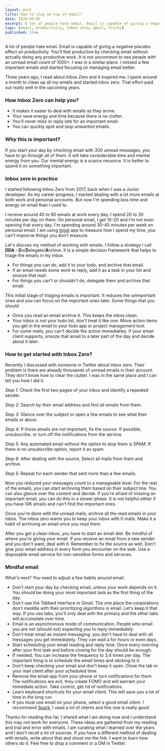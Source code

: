 ```yaml
---
layout: post
title: How to stay on top of email?
date: 2020-09-05
excerpt: A lot of people hate email. Email is capable of giving a negative placebo effect on productivity. You'll feel productive by checking email without actually doing any productive work. It is not uncommon to see people with an unread email count of 1000+. I was in a similar place. I missed a few important emails and started focusing on managing email better.
tags: [email, productivity, inbox zero, gmail, tricks]
published: true
---
```

A lot of people hate email. Email is capable of giving a negative placebo effect on productivity. You'll feel productive by checking email without actually doing any productive work. It is not uncommon to see people with an unread email count of 1000+. I was in a similar place. I missed a few important emails and started focusing on managing email better.

Three years ago, I read about Inbox Zero and it inspired me. I spent around a month to clean up all my emails and started inbox zero. That effort paid out really well in the upcoming years.

### How Inbox Zero can help you?

- It makes it easier to deal with emails as they arrive.
- Your save energy and time because there is no clutter.
- You'll never miss or reply late for an important email.
- You can quickly spot and stop unwanted emails.

### Why this is important?

If you start your day by checking email with 300 unread messages, you have to go through all of them. It will take considerable time and mental energy from you. Our mental energy is a scarce resource. It is better to spend it on something important.

### Inbox zero in practice

I started following Inbox Zero from 2017, back when I was a Junior developer. As my career progress, I started dealing with a lot more emails at both work and personal accounts. But now I'm spending less time and energy on email than I used to.

I receive around 40 to 60 emails at work every day. I spend 20 to 30 minutes per day on them. On personal email, I get 10-20 and I'm not even opening that every day. I'm spending around 30-45 minutes per week on personal email. I am using [toggl](https://toggl.com/) app to measure how I spend my time, you can't improrve things you don't measure.

Let's discuss my method of working with emails. I follow a strategy I call **DDA - D**o/**D**elegate/**A**rchive. It is a simple decision framework that helps to triage the emails in my inbox.

- For things you can do, add it to your todo, and archive that email.
- If an email needs some work to reply, add it as a task in your list and snooze that mail.
- For things you can't or shouldn't do, delegate them and archive that email.

This initial stage of triaging emails is important. It reduces the unimportant ones and you can focus on the important ones later. Some things that you should 

- Once you read an email archive it. This keeps the inbox clean.
- Your inbox is not your todo list, don't treat it like one. Move action items you get in the email to your todo app or project management tool.
- For some mails, you can't decide the action immediatley. If your email client supports, snooze that email to a later part of the day and decide about it later.

### How to get started with Inbox Zero?

Recently I discussed with someone in Twitter about inbox zero. Their problem is there are already thousands of unread emails in their account. They don't know how to clear the clutter. I was in the same place and I can tell you how I did it.

*Step 1*: Check the first two pageo of your inbox and identify a repeated sender.

*Step 2*: Search by their email address and find all emails from them.

*Step 3*: Glance over the subject or open a few emails to see what their emails or about.

*Step 4*: If those emails are not important, fix the source. If possible, unsubscribe, or turn off the notifications from the service.

*Step 5*: Any automated email without the option to stop them is SPAM. If there is no unsubscribe option, report it as spam.

*Step 6*: After dealing with the source, Select all mails from them and archive.

*Step 5*: Repeat for each sender that sent more than a few emails.

Now you reduced your messages count to a manageable level. For the rest of the emails, you can start archiving them based on their subject line. You can also glance over the content and decide. If you're afraid of missing an important email, you can do this in a slower phase. It is not helpful either if you have 10K emails and can't find the important ones.

Once you're done with the unread mails, archive all the read emails in your inbox. The inbox zero wants you to keep your inbox with 0 mails. Make it a habit of archiving an email once you read them.

After you got a clean inbox, you have to start an email diet. Be mindful of where you're giving your email. If you receive an email from a new sender and you don't want, deal with it. Remember to fix the source as well. Don't give your email address in every form you encounter on the web. Use a disposable email service for non-sensitive forms and services.

### Mindful email

What's next? You need to adjust a few habits around email.

- Don't start your day by checking email, unless your work depends on it. You should be doing your most important task as the first thing of the day.
- Don't use the Tabbed interface in Gmail. The one place the corporations don't meddle with their prioritizing algorithms is email. Let's keep it that way. If you use tabs, you'll only deal with the primary and the other tabs will accumulate over time.
- Email is an asynchronous mode of communication. People who email you are not (should not) expecting you to reply immediately.
- Don't treat email as instant messaging. you don't have to deal with all messages you get immediately. They can wait a for hours or even days.
- Start scheduling your email reading and reply time. Once every morning after your first task and before closing for the day should be enough.
- If needed, You can increase the frequency to 3,4 times per day. The important thing is to schedule the email times and sticking to it.
- Don't keep checking your email and don't keep it open. Close the tab or your mail client after your scheduled time.
- Remove the email app from your phone or turn notifications for them. The notifications are evil, they create FOMO and will warrant your immediate action. Take control, get rid of notifications.
- Learn keyboard shortcuts for your email client. This will save you a lot of time in the long run.
- If you must use email on your phone, select a good email client. I recommend [Spark](https://sparkmailapp.com/), I used a lot of clients and this one is really good.

Thanks for reading this far, I shared what I am doing now and I understand this may not work for everyone. These ideas are gathered from my reading and trial and error with emails. I am curating what I learned over the years and I don't recall a lot of sources. If you have a different method of dealing with emails, write about that and shoot me the link. I want to learn how others do it. Feel free to drop a comment or a DM in Twitter.
